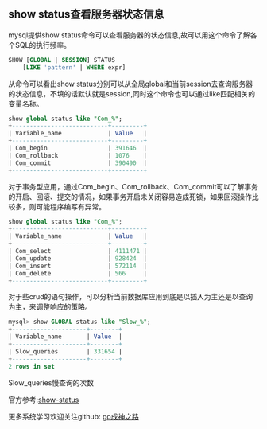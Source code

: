 ﻿## show status查看服务器状态信息
mysql提供show status命令可以查看服务器的状态信息,故可以用这个命令了解各个SQL的执行频率。
```sql
SHOW [GLOBAL | SESSION] STATUS
    [LIKE 'pattern' | WHERE expr]
```
从命令可以看出show status分别可以从全局global和当前session去查询服务器的状态信息，不填的话默认就是session,同时这个命令也可以通过like匹配相关的变量名称。
```sql
show global status like "Com_%";
+---------------------------+---------+
| Variable_name             | Value   |
+---------------------------+---------+
| Com_begin                 | 391646  |
| Com_rollback              | 1076    |
| Com_commit                | 390490  |
+---------------------------+---------+
```
对于事务型应用，通过Com_begin、Com_rollback、Com_commit可以了解事务的开启、回滚、提交的情况，如果事务开启未关闭容易造成死锁，如果回滚操作比较多，则可能程序编写有异常。
```sql
show global status like "Com_%";
+---------------------------+---------+
| Variable_name             | Value   |
+---------------------------+---------+
| Com_select                | 4111471 |
| Com_update                | 928424  |
| Com_insert                | 572114  |
| Com_delete                | 566     |
+---------------------------+---------+
```
对于些crud的语句操作，可以分析当前数据库应用到底是以插入为主还是以查询为主，来调整响应的策略。
```sql
mysql> show GLOBAL status like "Slow_%";
+---------------------+--------+
| Variable_name       | Value  |
+---------------------+--------+
| Slow_queries        | 331654 |
+---------------------+--------+
2 rows in set
```
Slow_queries慢查询的次数


官方参考:[show-status](https://dev.mysql.com/doc/refman/5.7/en/show-status.html)

更多系统学习欢迎关注github:
[go成神之路](https://github.com/friendlyhank/toBeTopgopher)





